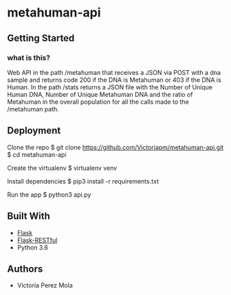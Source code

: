# metahuman-api

## Getting Started
### what is this?
Web API in the path /metahuman that receives a JSON via POST with a dna sample and returns 
code 200 if the DNA is Metahuman or 403 if the DNA is Human.
In the path /stats returns a JSON file
with the Number of Unique Human DNA, Number of Unique Metahuman DNA and the ratio of
Metahuman in the overall population for all the calls made to the /metahuman path.


## Deployment
Clone the repo
$ git clone https://github.com/Victoriapm/metahuman-api.git
$ cd metahuman-api

Create the virtualenv
$ virtualenv venv

Install dependencies
$ pip3 install -r requirements.txt

Run the app
$ python3 api.py

## Built With

- [Flask](https://palletsprojects.com/p/flask/)
- [Flask-RESTful](https://flask-restful.readthedocs.io/en/latest/quickstart.html#)
- Python 3.6

## Authors
- Victoria Perez Mola
